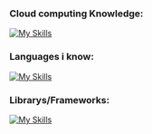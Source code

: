 ### Cloud computing Knowledge:
[![My Skills](https://skillicons.dev/icons?i=aws,gcp,azure)](https://skillicons.dev)

### Languages i know:
[![My Skills](https://skillicons.dev/icons?i=js,py,lua,html,css,svg)](https://skillicons.dev)

### Librarys/Frameworks:
[![My Skills](https://skillicons.dev/icons?i=express,jquery,react,nextjs,electron,sqlite,mysql)](https://skillicons.dev)
